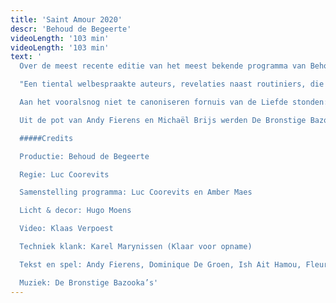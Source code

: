 ```yaml
---
title: 'Saint Amour 2020'
descr: 'Behoud de Begeerte'
videoLength: '103 min'
videoLength: '103 min'
text: '
  Over de meest recente editie van het meest bekende programma van Behoud de Begeerte schreef Het Nieuwsblad:  “De liefde is een huis met vele kamers en de 26ste editie van het valentijnsprogramma Saint Amour verkent ze allemaal”, en zo is het maar net.

  "Een tiental welbespraakte auteurs, revelaties naast routiniers, die broederlijk naast elkaar de liefde bezingen: daarvoor smelt zelfs de grootste cynicus." (De Standaard)  

  Aan het vooralsnog niet te canoniseren fornuis van de Liefde stonden: Andy Fierens, Dominique De Groen, Ish Ait Hamou, Fleur Pierets, Gaea Schoeters, Roderik Six, Jeroen Theunissen en Dimitri Verhulst. Sven Speybrouck speelde maître d’hôtel.

  Uit de pot van Andy Fierens en Michaël Brijs werden De Bronstige Bazooka’s opgelepeld, een koor van kant en kanonnen.

  #####Credits

  Productie: Behoud de Begeerte

  Regie: Luc Coorevits

  Samenstelling programma: Luc Coorevits en Amber Maes

  Licht & decor: Hugo Moens

  Video: Klaas Verpoest

  Techniek klank: Karel Marynissen (Klaar voor opname)

  Tekst en spel: Andy Fierens, Dominique De Groen, Ish Ait Hamou, Fleur Pierets, Gaea Schoeters, Roderik Six, Jeroen Theunissen en Dimitri Verhulst.

  Muziek: De Bronstige Bazooka’s'
---
```

